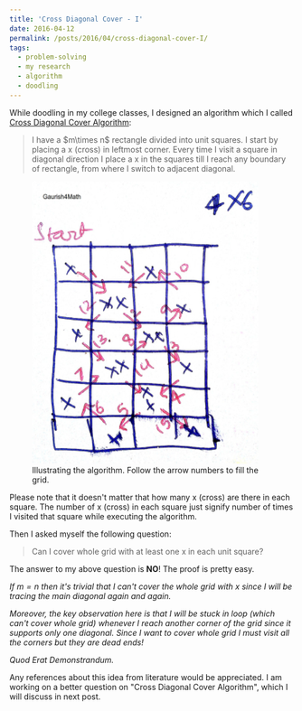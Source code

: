 ```yaml
---
title: 'Cross Diagonal Cover - I'
date: 2016-04-12
permalink: /posts/2016/04/cross-diagonal-cover-I/
tags:
  - problem-solving
  - my research
  - algorithm
  - doodling
---
```


While doodling in my college classes, I designed an algorithm which I called <span style="text-decoration:underline;">Cross Diagonal Cover Algorithm</span>:

<blockquote>I have a $m\times n$ rectangle divided into unit squares. I start by placing a x (cross) in leftmost corner. Every time I visit a square in diagonal direction I place a  x in the squares till I reach any boundary of rectangle, from where I switch to adjacent diagonal.</blockquote>

<figure>
  <img src="/images/new-doc-17_1.jpg" alt="my alt text" style="width:400px;height:500px;"/>
  <figcaption>Illustrating the algorithm. Follow the arrow numbers to fill the grid.</figcaption>
</figure>

Please note that it doesn't matter that how many x (cross) are there in each square. The number of x (cross) in each square just signify number of times I visited that square while executing the algorithm.

Then I asked myself the following question:

<blockquote>Can I cover whole grid with at least one x in each unit square?</blockquote>

The answer to my above question is <b>NO</b>! The proof is pretty easy.

<i>If $m=n$ then it's trivial that I can't cover the whole grid with x since I will  be tracing the main diagonal again and again. </i>

<i>Moreover, the key observation here is that I will be stuck in loop (which can't cover whole grid) whenever I reach another corner of the grid since it supports only one diagonal. Since I want to cover whole grid I must visit all the corners but they are dead ends! </i>

<i>Quod Erat Demonstrandum.</i>

Any references about this idea from literature would be appreciated. I am working on a better question on "Cross Diagonal Cover Algorithm", which I will discuss in next post.
